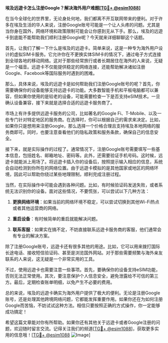 **埃及远遊卡怎么注册Google？解决海外用户难题[[TG💪+ @esim1088](https://t.me/s/esim1088)]**

在当今全球化的世界里，无论身处何地，我们都离不开互联网带来的便利。对于许多在埃及生活的华人来说，注册Google账号可能是一个让人头疼的问题。尤其是当你身在国外，网络环境和政策限制可能会让你感到无从下手。那么，埃及的远遊卡到底能不能帮助我们顺利注册Google呢？今天就来详细聊聊这个话题。

首先，让我们了解一下什么是埃及的远遊卡。简单来说，这是一种专为海外用户设计的虚拟SIM卡服务。它允许你在不更换实体SIM卡的情况下，通过电子方式连接到全球各地的移动网络。这对于那些经常旅行或者长期居住在海外的人来说，无疑是一个福音。远遊卡不仅能提供稳定的网络连接，还能帮助解决诸如注册Google、Facebook等国际服务时遇到的困难。

那么，具体来说，埃及的远遊卡是如何帮助我们注册Google账号的呢？首先，你需要确保你的设备能够支持远遊卡的功能。大多数智能手机和平板电脑都可以兼容，但如果你使用的是较老的设备，可能需要检查一下是否支持eSIM技术。一旦确认设备兼容，接下来就是选择合适的远遊卡服务商了。

市场上有许多提供远遊卡服务的公司，比如著名的Google Fi、T-Mobile、以及一些专门针对特定地区的服务商。在选择时，你可以根据自己的需求来决定。比如，如果你只是想用来注册Google，那么选择一个价格合理且支持埃及本地网络的服务商即可。同时，也要注意查看他们的隐私政策和服务条款，确保自己的信息安全。

接下来，就是实际操作的过程了。通常情况下，注册Google账号需要填写一些基本信息，包括姓名、邮箱地址、密码等。此外，还需要验证手机号码。这时候，远遊卡就能派上用场了。将远遊卡插入你的设备后，按照提示输入相应的信息，系统会自动检测到你所在的网络位置。由于远遊卡模拟的是其他国家或地区的网络环境，因此可以帮助你绕过某些地理限制，顺利完成注册过程。

当然，在实际操作中可能会遇到各种问题。比如，有时候验证码发送失败，或者系统无法识别你的设备。面对这些情况，不要慌张，可以尝试以下几种方法：

1. **更换网络环境**：如果当前的网络环境不稳定，可以尝试切换到其他Wi-Fi热点或者其他运营商的网络。
   
2. **重启设备**：有时候简单的重启就能解决问题。
   
3. **联系客服**：如果实在搞不定，不妨直接联系远遊卡服务商的客服，他们通常会有专业的解决方案。

除了注册Google账号，远遊卡还有很多其他的用途。比如，它可以用来拨打国际长途电话、接收短信验证码、甚至是浏览国外网站。对于那些需要频繁与海外亲友联系的人来说，这无疑是一个非常实用的工具。

不过，使用远遊卡也需要注意一些事项。首先，要确保你的设备支持eSIM功能，否则无法正常使用。其次，要注意保护个人信息安全，避免泄露给不可信的第三方。最后，定期检查账单明细，以免产生不必要的费用。

总的来说，埃及的远遊卡确实为海外用户提供了极大的便利。无论是注册Google账号，还是处理其他跨境网络问题，它都能发挥重要作用。如果你还在为如何注册Google而苦恼，不妨试试这种方法。相信只要按照正确的方式操作，你一定能够成功搞定！

希望这篇文章能对你有所帮助。如果你还有其他关于远遊卡或者Google注册的问题，欢迎随时留言交流。记得关注我们的频道[[TG💪+ @esim1088](https://t.me/s/esim1088)]，获取更多实用的信息哦！[[TG💪+ @esim1088](https://t.me/s/esim1088) ![Image](https://i.postimg.cc/4NQfJmqS/Snipaste-2025-05-13-00-14-12.png)]